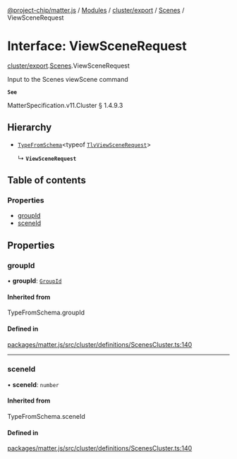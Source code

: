 [@project-chip/matter.js](../README.md) / [Modules](../modules.md) / [cluster/export](../modules/cluster_export.md) / [Scenes](../modules/cluster_export.Scenes.md) / ViewSceneRequest

# Interface: ViewSceneRequest

[cluster/export](../modules/cluster_export.md).[Scenes](../modules/cluster_export.Scenes.md).ViewSceneRequest

Input to the Scenes viewScene command

**`See`**

MatterSpecification.v11.Cluster § 1.4.9.3

## Hierarchy

- [`TypeFromSchema`](../modules/tlv_export.md#typefromschema)\<typeof [`TlvViewSceneRequest`](../modules/cluster_export.Scenes.md#tlvviewscenerequest)\>

  ↳ **`ViewSceneRequest`**

## Table of contents

### Properties

- [groupId](cluster_export.Scenes.ViewSceneRequest.md#groupid)
- [sceneId](cluster_export.Scenes.ViewSceneRequest.md#sceneid)

## Properties

### groupId

• **groupId**: [`GroupId`](../modules/datatype_export.md#groupid)

#### Inherited from

TypeFromSchema.groupId

#### Defined in

[packages/matter.js/src/cluster/definitions/ScenesCluster.ts:140](https://github.com/project-chip/matter.js/blob/904d0c9b952b91f28a21803759c5e5c66ee4d272/packages/matter.js/src/cluster/definitions/ScenesCluster.ts#L140)

___

### sceneId

• **sceneId**: `number`

#### Inherited from

TypeFromSchema.sceneId

#### Defined in

[packages/matter.js/src/cluster/definitions/ScenesCluster.ts:140](https://github.com/project-chip/matter.js/blob/904d0c9b952b91f28a21803759c5e5c66ee4d272/packages/matter.js/src/cluster/definitions/ScenesCluster.ts#L140)
